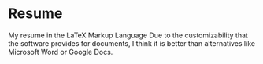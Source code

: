 # Resume
My resume in the LaTeX Markup Language
Due to the customizability that the software provides for documents, I think it is better than alternatives like Microsoft Word or Google Docs.
